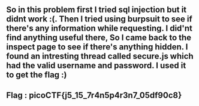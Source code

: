 So in this problem first I tried sql injection but it didnt work :(.
Then I tried using burpsuit to see if there's any information while requesting.
I did'nt find anything useful there, So I came back to the inspect page to see if there's anything hidden.
I found an intresting thread called secure.js which had the valid username and password.
I used it to get the flag :) 
--------------------------------
Flag : picoCTF{j5_15_7r4n5p4r3n7_05df90c8}
--------------------------------
